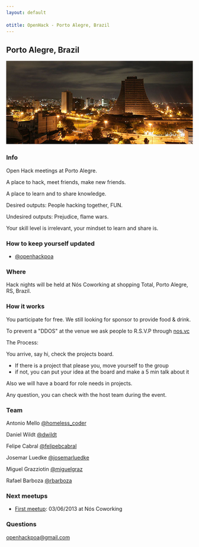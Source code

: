 ```yaml
---
layout: default

otitle: OpenHack - Porto Alegre, Brazil
---
```


## Porto Alegre, Brazil
![Photo of Porto Alegre](/porto_alegre/poa1.jpg)

### Info

Open Hack meetings at Porto Alegre.

A place to hack, meet friends, make new friends.

A place to learn and to share knowledge.



Desired outputs: People hacking together, FUN.

Undesired outputs: Prejudice, flame wars.

Your skill level is irrelevant, your mindset to learn and share is.

### How to keep yourself updated

* [@openhackpoa](http://twitter.com/openhackpoa)

### Where

Hack nights will be held at Nós Coworking at shopping Total, Porto Alegre, RS, Brazil.

### How it works

You participate for free. We still looking for sponsor to provide food & drink.

To prevent a "DDOS" at the venue we ask people to R.S.V.P through [nos.vc](http://nos.vc/openhackpoa)

The Process:

You arrive, say hi, check the projects board.
* If there is a project that please you, move yourself to the group
* if not, you can put your idea at the board and make a 5 min talk about it

Also we will have a board for role needs in projects.

Any question, you can check with the host team during the event.

### Team

Antonio Mello [@homeless_coder](http://twitter.com/homeless_coder)

Daniel Wildt [@dwildt](http://twitter.com/dwildt)

Felipe Cabral [@felipebcabral](http://twitter.com/felipebcabral)

Josemar Luedke [@josemarluedke](http://twitter.com/josemarluedke)

Miguel Grazziotin [@miguelgraz](http://twitter.com/miguelgraz)

Rafael Barboza [@rbarboza](http://twitter.com/rbarboza)

### Next meetups

* [First meetup](http://nos.vc/openhackpoa): 03/06/2013 at Nós Coworking

### Questions

<openhackpoa@gmail.com>



